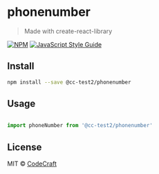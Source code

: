 # phonenumber

> Made with create-react-library

[![NPM](https://img.shields.io/npm/v/@cc-test2/phonenumber.svg)](https://www.npmjs.com/package/@cc-test2/phonenumber) [![JavaScript Style Guide](https://img.shields.io/badge/code_style-standard-brightgreen.svg)](https://standardjs.com)

## Install

```bash
npm install --save @cc-test2/phonenumber
```

## Usage

```jsx

import phoneNumber from '@cc-test2/phonenumber'

```

## License

MIT © [CodeCraft](https://github.com/CodeCraft)
